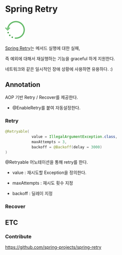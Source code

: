 # Spring Retry 

![repeat](doc/repeat.png)

[Spring Retry](https://github.com/spring-projects/spring-retry)는 메서드 실행에 대한 실패, 

즉 예외에 대해서 재실행하는 기능을 graceful 하게 지원한다. 

네트워크와 같은 일시적인 장애 상황에 사용하면 유용하다. :)

## Annotation

AOP 기반 Retry / Recover를 제공한다.

- @EnableRetry를 붙여 자동설정한다. 

### Retry

```java
@Retryable(
            value = IllegalArgumentException.class,
            maxAttempts = 3,
            backoff = @Backoff(delay = 3000)
)
```

@Retryable 어노테이션을 통해 retry를 한다. 

- value : 재시도할 Exception을 정의한다. 

- maxAttempts : 재시도 횟수 지정

- backoff : 딜레이 지정


### Recover

## ETC

### Contribute

https://github.com/spring-projects/spring-retry



